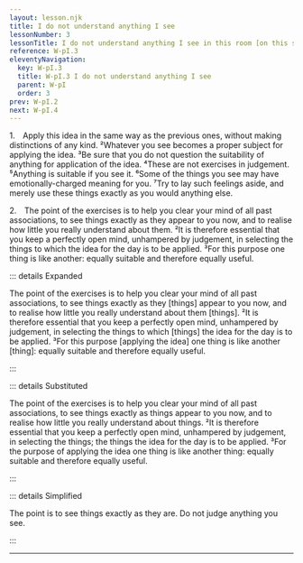 ```yaml
---
layout: lesson.njk
title: I do not understand anything I see
lessonNumber: 3
lessonTitle: I do not understand anything I see in this room [on this street, from this window, in this place].
reference: W-pI.3
eleventyNavigation:
  key: W-pI.3
  title: W-pI.3 I do not understand anything I see
  parent: W-pI
  order: 3
prev: W-pI.2
next: W-pI.4
---
```


1.&emsp;Apply this idea in the same way as the previous ones, without making distinctions of any kind. 
²Whatever you see becomes a proper subject for applying the idea. 
³Be sure that you do not question the suitability of anything for application of the idea. 
⁴These are not exercises in judgement. 
⁵Anything is suitable if you see it. 
⁶Some of the things you see may have emotionally-charged meaning for you. 
⁷Try to lay such feelings aside, and merely use these things exactly as you would anything else.

2.&emsp;The point of the exercises is to help you clear your mind of all past associations, to see things exactly as they appear to you now, and to realise how little you really understand about them. 
²It is therefore essential that you keep a perfectly open mind, unhampered by judgement, in selecting the things to which the idea for the day is to be applied. 
³For this purpose one thing is like another: equally suitable and therefore equally useful.

::: details Expanded

The point of the exercises is to help you clear your mind of all past associations, to see things exactly as they [things] appear to you now, and to realise how little you really understand about them [things]. 
²It is therefore essential that you keep a perfectly open mind, unhampered by judgement, in selecting the things to which [things] the idea for the day is to be applied. 
³For this purpose [applying the idea] one thing is like another [thing]: equally suitable and therefore equally useful.

:::

::: details Substituted

The point of the exercises is to help you clear your mind of all past associations, to see things exactly as things appear to you now, and to realise how little you really understand about things. 
²It is therefore essential that you keep a perfectly open mind, unhampered by judgement, in selecting the things; the things the idea for the day is to be applied. 
³For the purpose of applying the idea one thing is like another thing: equally suitable and therefore equally useful.

:::

::: details Simplified

The point is to see things exactly as they are. 
Do not judge anything you see.

:::

---